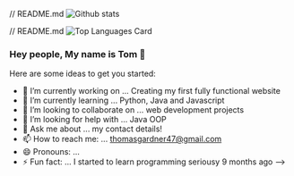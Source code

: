 // README.md
![Github stats](https://github-readme-stats.vercel.app/api?username=thomasgardner4PU&theme=highcontrast&show_icons=true&count_private=true)

// README.md
![Top Languages Card](https://github-readme-stats.vercel.app/api/top-langs/?username=thomasgardner4PU&layout=compact)

### Hey people, My name is Tom 👋


Here are some ideas to get you started:

- 🔭 I’m currently working on ... Creating my first fully functional website
- 🌱 I’m currently learning ... Python, Java and Javascript
- 👯 I’m looking to collaborate on ... web development projects
- 🤔 I’m looking for help with ... Java OOP
- 💬 Ask me about ... my contact details!
- 📫 How to reach me: ... thomasgardner47@gmail.com
- 😄 Pronouns: ...
- ⚡ Fun fact: ... I started to learn programming seriousy 9 months ago
-->
